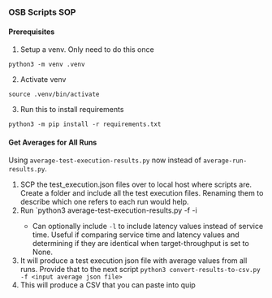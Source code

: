 ### OSB Scripts SOP
#### Prerequisites
1. Setup a venv. Only need to do this once
```
python3 -m venv .venv
```
2. Activate venv
```
source .venv/bin/activate
```
3. Run this to install requirements
```
python3 -m pip install -r requirements.txt
```

#### Get Averages for All Runs
Using `average-test-execution-results.py` now instead of `average-run-results.py`.
1. SCP the test_execution.json files over to local host where scripts are. Create a folder and include all the test execution files. Renaming them to describe which one refers to each run would help.
2. Run `python3 average-test-execution-results.py -f <folder where test execution files from all runs are> -i <id of output file>
    - Can optionally include `-l` to include latency values instead of service time. Useful if comparing service time and latency values and determining if they are identical when target-throughput is set to None.
3. It will produce a test execution json file with average values from all runs. Provide that to the next script `python3 convert-results-to-csv.py -f <input average json file>`
4. This will produce a CSV that you can paste into quip
